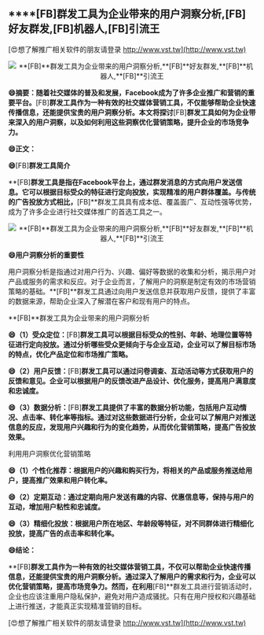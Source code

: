 ## ****[FB]**群发工具为企业带来的用户洞察分析,**[FB]**好友群发,**[FB]**机器人,**[FB]**引流王**

[😍想了解推广相关软件的朋友请登录 http://www.vst.tw](http://www.vst.tw)

 <center><img src="https://vst.tw/MP4/tuiguang/png/6.png" alt="**[FB]**群发工具为企业带来的用户洞察分析,**[FB]**好友群发,**[FB]**机器人,**[FB]**引流王"></center>

**😄摘要：随着社交媒体的普及和发展，Facebook成为了许多企业推广和营销的重要平台。**[FB]**群发工具作为一种有效的社交媒体营销工具，不仅能够帮助企业快速传播信息，还能提供宝贵的用户洞察分析。本文将探讨**[FB]**群发工具如何为企业带来深入的用户洞察，以及如何利用这些洞察优化营销策略，提升企业的市场竞争力。**

**😄正文：**

**😄**[FB]**群发工具简介**

**[FB]**群发工具是指在Facebook平台上，通过群发消息的方式向用户发送信息。它可以根据目标受众的特征进行定向投放，实现精准的用户群体覆盖。与传统的广告投放方式相比，**[FB]**群发工具具有成本低、覆盖面广、互动性强等优势，成为了许多企业进行社交媒体推广的首选工具之一。

 <center><img src="https://vst.tw/MP4/tuiguang/png/3.png" alt="**[FB]**群发工具为企业带来的用户洞察分析,**[FB]**好友群发,**[FB]**机器人,**[FB]**引流王"></center>

**😄用户洞察分析的重要性**

用户洞察分析是指通过对用户行为、兴趣、偏好等数据的收集和分析，揭示用户对产品或服务的需求和反应。对于企业而言，了解用户的洞察是制定有效的市场营销策略的基础。**[FB]**群发工具通过向用户发送信息并获取用户反馈，提供了丰富的数据来源，帮助企业深入了解潜在客户和现有用户的特点。

**[FB]**群发工具为企业带来的用户洞察分析

**😄（1）受众定位：**[FB]**群发工具可以根据目标受众的性别、年龄、地理位置等特征进行定向投放。通过分析哪些受众更倾向于与企业互动，企业可以了解目标市场的特点，优化产品定位和市场推广策略。**

**😄（2）用户反馈：**[FB]**群发工具可以通过问卷调查、互动活动等方式获取用户的反馈和意见。企业可以根据用户的反馈改进产品设计、优化服务，提高用户满意度和忠诚度。**

**😄（3）数据分析：**[FB]**群发工具提供了丰富的数据分析功能，包括用户互动情况、点击率、转化率等指标。通过对这些数据进行分析，企业可以了解用户对推送信息的反应，发现用户兴趣和行为的变化趋势，从而优化营销策略，提高广告投放效果。**

利用用户洞察优化营销策略

**😄（1）个性化推荐：根据用户的兴趣和购买行为，将相关的产品或服务推送给用户，提高推广效果和用户转化率。**

**😄（2）定期互动：通过定期向用户发送有趣的内容、优惠信息等，保持与用户的互动，增加用户粘性和忠诚度。**

**😄（3）精细化投放：根据用户所在地区、年龄段等特征，对不同群体进行精细化投放，提高广告的点击率和转化率。**

**😄结论：**

**[FB]**群发工具作为一种有效的社交媒体营销工具，不仅可以帮助企业快速传播信息，还能提供宝贵的用户洞察分析。通过深入了解用户的需求和行为，企业可以优化营销策略，提高市场竞争力。然而，在利用**[FB]**群发工具进行营销活动时，企业也应该注重用户隐私保护，避免对用户造成骚扰。只有在用户授权和兴趣基础上进行推送，才能真正实现精准营销的目标。

[😍想了解推广相关软件的朋友请登录 http://www.vst.tw](http://www.vst.tw)




